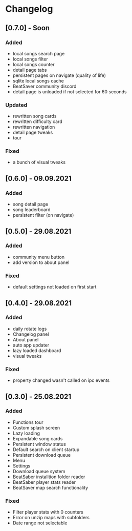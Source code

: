 # Changelog

## [0.7.0] - Soon

### Added
- local songs search page
- local songs filter
- local songs counter
- detail page tabs
- persistent pages on navigate (quality of life)
- sqlite local songs cache
- BeatSaver community discord
- detail page is unloaded if not selected for 60 seconds

### Updated
- rewritten song cards
- rewritten difficulty card 
- rewritten navigation
- detail page tweaks
- tour

### Fixed
- a bunch of visual tweaks

## [0.6.0] - 09.09.2021

### Added
- song detail page
- song leaderboard
- persistent filter (on navigate)

## [0.5.0] - 29.08.2021

### Added
- community menu button
- add version to about panel

### Fixed
- default settings not loaded on first start

## [0.4.0] - 29.08.2021
### Added
- daily rotate logs
- Changelog panel
- About panel
- auto app updater
- lazy loaded dashboard
- visual tweaks

### Fixed
- property changed wasn't called on ipc events

## [0.3.0] - 25.08.2021
### Added
- Functions tour
- Custom splash screen
- Lazy loading
- Expandable song cards
- Persistent window status
- Default search on client startup
- Persistent download queue
- Menu
- Settings
- Download queue system
- BeatSaber installtion folder reader
- BeatSaber player stats reader
- BeatSaver map search functionality

### Fixed
- Filter player stats with 0 counters
- Error on unzip maps with subfolders
- Date range not selectable
